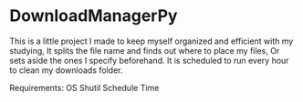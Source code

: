 # DownloadManagerPy
This is a little project I made to keep myself organized and efficient with my studying, It splits the file name and finds out where to place my files, Or sets aside the ones I specify beforehand. It is scheduled to run every hour to clean my downloads folder.

Requirements:
OS
Shutil
Schedule
Time

